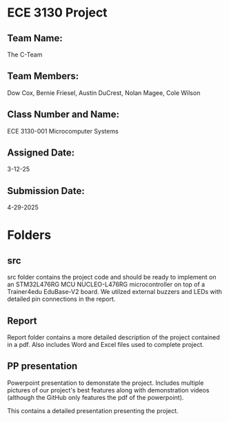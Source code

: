 # ECE 3130 Project  


## Team Name:  

The C-Team

## Team Members:  

Dow Cox, Bernie Friesel, Austin DuCrest, Nolan Magee, Cole Wilson

## Class Number and Name:  

ECE 3130-001 Microcomputer Systems 

## Assigned Date:  

3-12-25

## Submission Date:  

4-29-2025  


# Folders  


## src  

src folder contains the project code and should be ready to implement on an STM32L476RG MCU NUCLEO-L476RG microcontroller on top of a Trainer4edu EduBase-V2 board. 
We utilzed external buzzers and LEDs with detailed pin connections in the report. 



## Report   

Report folder contains a more detailed description of the project contained in a pdf. Also includes Word and Excel files used to complete project. 



## PP presentation  

Powerpoint presentation to demonstate the project. Includes multiple pictures of our project's best features along with demonstration videos (although the GitHub only features the pdf of the powerpoint). 

This contains a detailed presentation presenting the project. 
